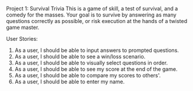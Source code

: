 Project 1: Survival Trivia
This is a game of skill, a test of survival, and a comedy for the masses. Your goal is to survive by answering as many questions correctly as possible, or risk execution at the hands of a twisted game master.

User Stories:
1. As a user, I should be able to input answers to prompted questions.
2. As a user, I should be able to see a win/loss scenario.
3. As a user, I should be able to visually select questions in order.
4. As a user, I should be able to see my score at the end of the game.
5. As a user, I should be able to compare my scores to others'.
6. As a user, I should be able to enter my name.
